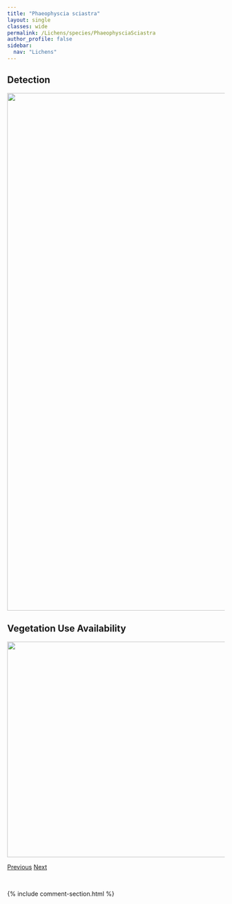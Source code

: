 ```yaml
---
title: "Phaeophyscia sciastra"
layout: single
classes: wide
permalink: /Lichens/species/PhaeophysciaSciastra
author_profile: false
sidebar:
  nav: "Lichens"
---
```


<h2>Detection</h2>

<a href="https://drive.google.com/uc?export=view&id=1V2-7H8tkYZIN5NhJT6uO5Xcyq8NBBGYq">
<img src="https://drive.google.com/uc?export=view&id=1V2-7H8tkYZIN5NhJT6uO5Xcyq8NBBGYq" height = "1200" width = "800">
</a>


<h2>Vegetation Use Availability</h2>

<a href="https://drive.google.com/uc?export=view&id=1VOTdKDu65YxvEGUSe2cYS1gu45zH2IU_">
<img src="https://drive.google.com/uc?export=view&id=1VOTdKDu65YxvEGUSe2cYS1gu45zH2IU_" height = "500" width = "1000">
</a>


<a href="/DevelopmentWebsite/Lichens/species/PhaeophysciaRubropulchra" class="pagination--pager" title="Phaeophyscia rubropulchra">Previous</a> <a href="/DevelopmentWebsite/Lichens/species/PhaeorrhizaSareptanaNimbosa" class="pagination--pager" title="Phaeorrhiza sareptana/nimbosa">Next</a>

<p>&nbsp;</p>

{% include comment-section.html %}

